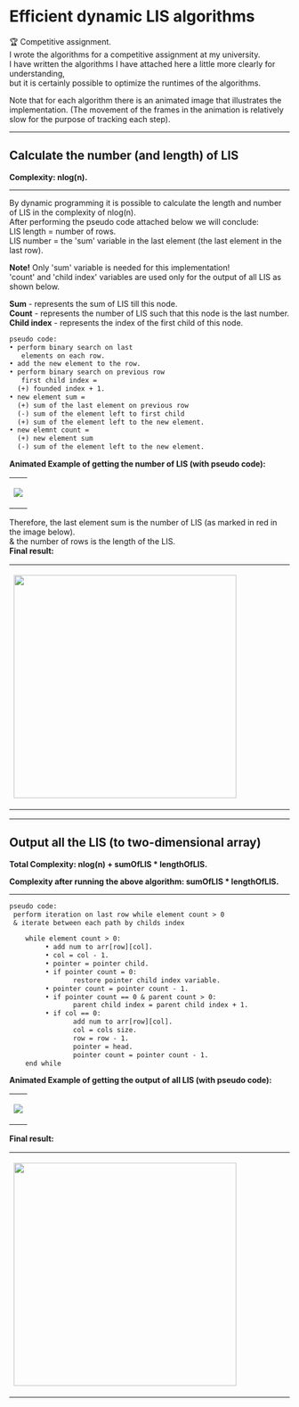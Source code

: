 # Efficient dynamic LIS algorithms

🏆 Competitive assignment.  
I wrote the algorithms for a competitive assignment at my university.  
I have written the algorithms I have attached here a little more clearly for understanding,  
but it is certainly possible to optimize the runtimes of the algorithms.  

Note that for each algorithm there is an animated image that illustrates the implementation.
(The movement of the frames in the animation is relatively slow for the purpose of tracking each step).

-----

<h2>Calculate the number (and length) of LIS</h2>
<b>Complexity: nlog(n).</b>

-----

By dynamic programming it is possible to calculate the length and number of LIS in the complexity of nlog(n).  
After performing the pseudo code attached below we will conclude:  
LIS length = number of rows.  
LIS number = the 'sum' variable in the last element (the last element in the last row).

<b>Note!</b> Only 'sum' variable is needed for this implementation!  
'count' and 'child index' variables are used only for the output of all LIS as shown below.  

<b>Sum</b>  - represents the sum of LIS till this node.  
<b>Count</b>  - represents the number of LIS such that this node is the last number.  
<b>Child index</b>  - represents the index of the first child of this node.  

```diff
pseudo code:
• perform binary search on last
   elements on each row.
• add the new element to the row.
• perform binary search on previous row
   first child index =
  (+) founded index + 1.
• new element sum =
  (+) sum of the last element on previous row
  (-) sum of the element left to first child 
  (+) sum of the element left to the new element.
• new elemnt count =
  (+) new element sum
  (-) sum of the element left to the new element.
```
<b>Animated Example of getting the number of LIS (with pseudo code):</b>
<table align="center">
<tr><td> 
<p align="left"><img src="https://github.com/AlmogJakov/check/raw/main/LIS-NUM-M.gif"/></p>
</td></tr>
</table>

Therefore, the last element sum is the number of LIS (as marked in red in the image below).  
& the number of rows is the length of the LIS.  
<b>Final result:</b>  

<table align="center" width="500">
<tr align="left" width="500"><td align="left" width="500"> 
<p align="left" width="400"><img src="https://github.com/AlmogJakov/check/raw/main/LIS-NUM.jpg" width="400"/></p>
</td></tr>
</table>

-----

<h2>Output all the LIS (to two-dimensional array)</h2>
<b>Total Complexity: nlog(n) + sumOfLIS * lengthOfLIS.</b>

<b>Complexity after running the above algorithm: sumOfLIS * lengthOfLIS.</b>

-----

```diff
pseudo code:
 perform iteration on last row while element count > 0
 & iterate between each path by childs index

    while element count > 0:
         • add num to arr[row][col].
         • col = col - 1.
         • pointer = pointer child.
         • if pointer count = 0:
                restore pointer child index variable.
         • pointer count = pointer count - 1.
         • if pointer count == 0 & parent count > 0:
                parent child index = parent child index + 1.
         • if col == 0:
                add num to arr[row][col].
                col = cols size.
                row = row - 1.
                pointer = head.
                pointer count = pointer count - 1.
    end while
```

<b>Animated Example of getting the output of all LIS (with pseudo code):</b>
<table align="center">
<tr><td> 
<p align="center"><img src="https://github.com/AlmogJakov/check/raw/main/LIS-STRS-M.gif"/></p>
</td></tr>
</table>

<b>Final result:</b>  

<table align="center" width="500">
<tr align="left" width="500"><td align="left" width="500"> 
<p align="left" width="400"><img src="https://github.com/AlmogJakov/check/raw/main/LIS-STRS.jpg" width="400"/></p>
</td></tr>
</table>
